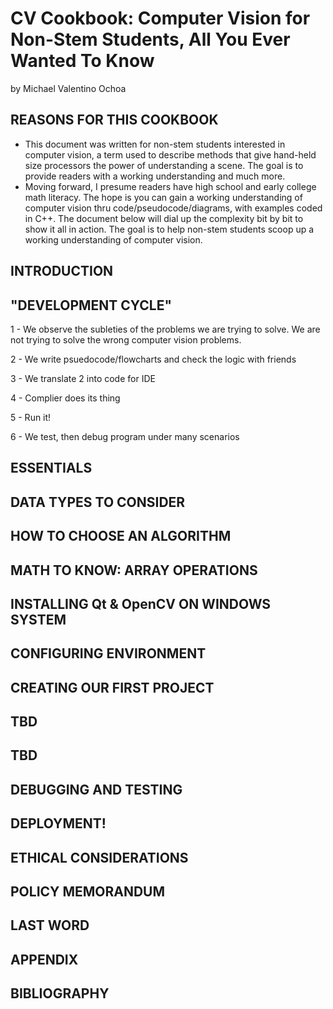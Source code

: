 # CV Cookbook: Computer Vision for Non-Stem Students, All You Ever Wanted To Know 

by Michael Valentino Ochoa

## REASONS FOR THIS COOKBOOK

* This document was written for non-stem students interested in computer vision, a term used to describe methods that give hand-held size processors the power of understanding a scene.  The goal is to provide readers with a working understanding and much more.  
* Moving forward, I presume readers have high school and early college math literacy. The hope is you can gain a working understanding of computer vision thru code/pseudocode/diagrams, with examples coded in C++. The document below will dial up the complexity bit by bit to show it all in action. The goal is to help non-stem students scoop up a working understanding of computer vision.

## INTRODUCTION

## "DEVELOPMENT CYCLE"

1 - We observe the subleties of the problems we are trying to solve. We are not trying to solve the wrong computer vision problems.

2 - We write psuedocode/flowcharts and check the logic with friends

3 - We translate 2 into code for IDE

4 - Complier does its thing

5 - Run it!

6 - We test, then debug program under many scenarios

## ESSENTIALS

## DATA TYPES TO CONSIDER

## HOW TO CHOOSE AN ALGORITHM

## MATH TO KNOW: ARRAY OPERATIONS

## INSTALLING Qt & OpenCV ON WINDOWS SYSTEM

## CONFIGURING ENVIRONMENT

## CREATING OUR FIRST PROJECT

## TBD

## TBD

## DEBUGGING AND TESTING

## DEPLOYMENT!

## ETHICAL CONSIDERATIONS

## POLICY MEMORANDUM

## LAST WORD

## APPENDIX 

## BIBLIOGRAPHY
